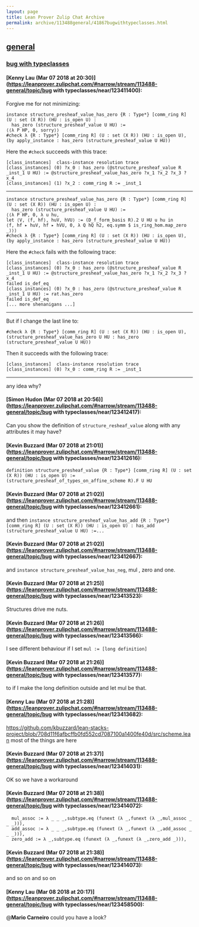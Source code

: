 ```yaml
---
layout: page
title: Lean Prover Zulip Chat Archive 
permalink: archive/113488general/41867bugwithtypeclasses.html
---
```


## [general](index.html)
### [bug with typeclasses](41867bugwithtypeclasses.html)

#### [Kenny Lau (Mar 07 2018 at 20:30)](https://leanprover.zulipchat.com/#narrow/stream/113488-general/topic/bug with typeclasses/near/123411400):
Forgive me for not minimizing:

```
instance structure_presheaf_value_has_zero {R : Type*} [comm_ring R] (U : set (X R)) (HU : is_open U) :
  has_zero (structure_presheaf_value U HU) :=
⟨⟨λ P HP, 0, sorry⟩⟩
#check λ {R : Type*} [comm_ring R] (U : set (X R)) (HU : is_open U), (by apply_instance : has_zero (structure_presheaf_value U HU))
```

Here the `#check` succeeds with this trace:
```
[class_instances]  class-instance resolution trace
[class_instances] (0) ?x_0 : has_zero (@structure_presheaf_value R _inst_1 U HU) := @structure_presheaf_value_has_zero ?x_1 ?x_2 ?x_3 ?x_4
[class_instances] (1) ?x_2 : comm_ring R := _inst_1
```

---

```
instance structure_presheaf_value_has_zero {R : Type*} [comm_ring R] (U : set (X R)) (HU : is_open U) :
  has_zero (structure_presheaf_value U HU) :=
⟨⟨λ P HP, 0, λ u hu,
let ⟨V, ⟨f, hf⟩, huV, hVU⟩ := (D_f_form_basis R).2 U HU u hu in
⟨f, hf ▸ huV, hf ▸ hVU, 0, λ Q hQ h2, eq.symm $ is_ring_hom.map_zero _⟩⟩⟩
#check λ {R : Type*} [comm_ring R] (U : set (X R)) (HU : is_open U), (by apply_instance : has_zero (structure_presheaf_value U HU))
```

Here the `#check` fails with the following trace:
```
[class_instances]  class-instance resolution trace
[class_instances] (0) ?x_0 : has_zero (@structure_presheaf_value R _inst_1 U HU) := @structure_presheaf_value_has_zero ?x_1 ?x_2 ?x_3 ?x_4
failed is_def_eq
[class_instances] (0) ?x_0 : has_zero (@structure_presheaf_value R _inst_1 U HU) := rat.has_zero
failed is_def_eq
[... more shenanigans ...]
```

---

But if I change the last line to:
```
#check λ {R : Type*} [comm_ring R] (U : set (X R)) (HU : is_open U), (structure_presheaf_value_has_zero U HU : has_zero (structure_presheaf_value U HU))
```

Then it succeeds with the following trace:
```
[class_instances]  class-instance resolution trace
[class_instances] (0) ?x_0 : comm_ring R := _inst_1
```

---

any idea why?

#### [Simon Hudon (Mar 07 2018 at 20:56)](https://leanprover.zulipchat.com/#narrow/stream/113488-general/topic/bug with typeclasses/near/123412417):
Can you show the definition of `structure_resheaf_value` along with any attributes it may have?

#### [Kevin Buzzard (Mar 07 2018 at 21:01)](https://leanprover.zulipchat.com/#narrow/stream/113488-general/topic/bug with typeclasses/near/123412616):
```
definition structure_presheaf_value {R : Type*} [comm_ring R] (U : set (X R)) (HU : is_open U) :=
(structure_presheaf_of_types_on_affine_scheme R).F U HU
```

#### [Kevin Buzzard (Mar 07 2018 at 21:02)](https://leanprover.zulipchat.com/#narrow/stream/113488-general/topic/bug with typeclasses/near/123412661):
and then `instance structure_presheaf_value_has_add {R : Type*} [comm_ring R] (U : set (X R)) (HU : is_open U) :
  has_add (structure_presheaf_value U HU) :=...`

#### [Kevin Buzzard (Mar 07 2018 at 21:02)](https://leanprover.zulipchat.com/#narrow/stream/113488-general/topic/bug with typeclasses/near/123412667):
and `instance structure_presheaf_value_has_neg`, mul , zero and one.

#### [Kevin Buzzard (Mar 07 2018 at 21:25)](https://leanprover.zulipchat.com/#narrow/stream/113488-general/topic/bug with typeclasses/near/123413523):
Structures drive me nuts.

#### [Kevin Buzzard (Mar 07 2018 at 21:26)](https://leanprover.zulipchat.com/#narrow/stream/113488-general/topic/bug with typeclasses/near/123413566):
I see different behaviour if I set `mul := [long definition]`

#### [Kevin Buzzard (Mar 07 2018 at 21:26)](https://leanprover.zulipchat.com/#narrow/stream/113488-general/topic/bug with typeclasses/near/123413577):
to if I make the long definition outside and let mul be that.

#### [Kenny Lau (Mar 07 2018 at 21:28)](https://leanprover.zulipchat.com/#narrow/stream/113488-general/topic/bug with typeclasses/near/123413682):
https://github.com/kbuzzard/lean-stacks-project/blob/708d11f6afbcffb0fd552cd7087100a1400fe40d/src/scheme.lean
most of the things are here

#### [Kevin Buzzard (Mar 07 2018 at 21:37)](https://leanprover.zulipchat.com/#narrow/stream/113488-general/topic/bug with typeclasses/near/123414031):
OK so we have a workaround

#### [Kevin Buzzard (Mar 07 2018 at 21:38)](https://leanprover.zulipchat.com/#narrow/stream/113488-general/topic/bug with typeclasses/near/123414072):
```
  mul_assoc := λ _ _ _,subtype.eq (funext (λ _,funext (λ _,mul_assoc _ _ _))),
  add_assoc := λ _ _ _,subtype.eq (funext (λ _,funext (λ _,add_assoc _ _ _))),
  zero_add := λ _,subtype.eq (funext (λ _,funext (λ _,zero_add _))),
```

#### [Kevin Buzzard (Mar 07 2018 at 21:38)](https://leanprover.zulipchat.com/#narrow/stream/113488-general/topic/bug with typeclasses/near/123414073):
and so on and so on

#### [Kenny Lau (Mar 08 2018 at 20:17)](https://leanprover.zulipchat.com/#narrow/stream/113488-general/topic/bug with typeclasses/near/123458500):
@**Mario Carneiro** could you have a look?

